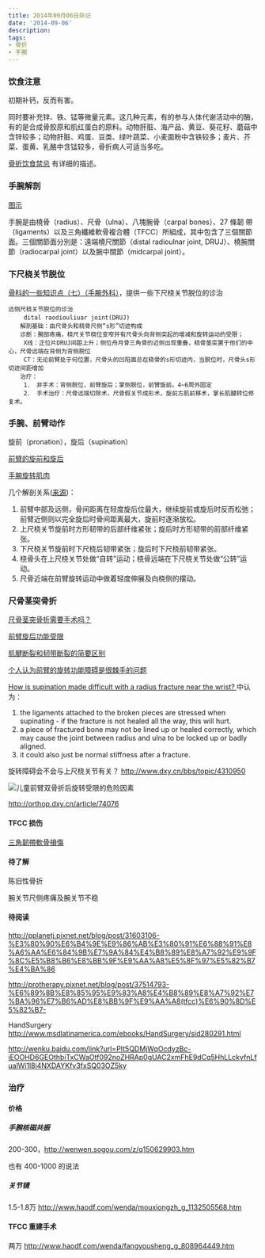 ```yaml
---
title: 2014年09月06日杂记
date: '2014-09-06'
description:
tags:
- 骨折
- 手腕
---
```



### 饮食注意

初期补钙，反而有害。

同时要补充锌、铁、锰等微量元素。这几种元素，有的参与人体代谢活动中的酶，有的是合成骨胶原和肌红蛋白的原料。动物肝脏、海产品、黄豆、葵花籽、蘑菇中含锌较多；动物肝脏、鸡蛋、豆类、绿叶蔬菜、小麦面粉中含铁较多；麦片、芥菜、蛋黄、乳酪中含锰较多，骨折病人可适当多吃。

[骨折饮食禁忌][] 有详细的描述。


[骨折饮食禁忌]: http://www.haodf.com/zhuanjiaguandian/haodf_71214387.htm

### 手腕解剖

[图示](http://www.innerbody.com/image/skel13.html)

手腕是由橈骨（radius）、尺骨（ulna）、八塊腕骨（carpal bones）、27 條韌
帶（ligaments）以及三角纖維軟骨複合體（TFCC）所組成，其中包含了三個關節
面。三個關節面分別是：遠端橈尺關節（distal radioulnar joint, DRUJ）、橈腕關
節（radiocarpal joint）以及腕中關節（midcarpal joint）。

### 下尺桡关节脱位

[骨科的一些知识点（七）（手腕外科）](http://www.dxy.cn/bbs/topic/13053526)，提供一些下尺桡关节脱位的诊治

    远侧尺桡关节脱位的诊治
    　　 dital raodiouliuar joint(DRUJ)
    　　解剖基础：由尺骨头和桡骨尺侧“s形”切迹构成
    　　诊断：腕部疼痛，桡尺关节桡位变窄并有尺骨头向背侧突起的增减和旋转运动的受限；
    　　 X线：正位片DRUJ间距上升；侧位舟月骨三角骨的近侧出现重叠，桡骨茎突置于他们的中心，尺骨远端在背侧为背侧脱位
    　　 CT：无论前臂处于何位置，尺骨头的凹陷面总在桡骨的s形切迹内，当脱位时，尺骨头s形切迹间距增加
    　　治疗：
    　　 1． 非手术：背侧脱位，前臂旋后；掌侧脱位，前臂旋前。4~6周外固定
    　　 2． 手术治疗：尺骨远端切除术，尺骨假关节成形术，旋前方肌前移术，掌长肌腱转位修复术。

### 手腕、前臂动作


旋前（pronation），旋后（supination）

[前臂的旋前和旋后](http://xuewen.cnki.net/R2007020330000117.html)

[手腕旋转肌肉](http://www.innerbody.com/image/musc03.html)

几个解剖关系([来源](http://www.dxy.cn/bbs/topic/15794190))：

1. 前臂中部及远侧，骨间距离在轻度旋后位最大，继续旋前或旋后时反而松弛；前臂近侧则以完全旋后时骨间距离最大，旋前时逐渐放松。
2. 上尺桡关节旋前时方形韧带的后部纤维紧张；旋后时方形韧带的前部纤维紧张。
3. 下尺桡关节旋前时下尺桡后韧带紧张；旋后时下尺桡前韧带紧张。
4. 桡骨头在上尺桡关节处做“自转”运动；桡骨远端在下尺桡关节处做“公转”运动。
5. 尺骨近端在前臂旋转运动中做着轻度伸展及向桡侧的摆动。

### 尺骨茎突骨折

[尺骨茎突骨折需要手术吗？](http://ypmihsks147258.dxyer.cn/tag/%E5%B0%BA%E9%AA%A8%E8%8C%8E%E7%AA%81%E9%AA%A8%E6%8A%98%E9%9C%80%E8%A6%81%E6%89%8B%E6%9C%AF%E5%90%97%EF%BC%9F/)

[前臂旋后功能受限](http://jbk.39.net/zhengzhuang/qbxhgnsx/zdxs/)

[肌腱断裂和韧带断裂的简要区别](http://www.haodf.com/zhuanjiaguandian/yangyupingdr_586344697.htm)

[个人认为前臂的旋转功能障碍是很棘手的问题](http://www.dxy.cn/bbs/topic/4426902)

[How is supination made difficult with a radius fracture near the wrist? ](https://www.healthtap.com/user_questions/28601) 中认为：

1. the ligaments attached to the broken pieces are stressed when supinating - if the fracture is not healed all the way, this will hurt.
2. a piece of fractured bone may not be lined up or healed correctly, which may cause the joint between radius and ulna to be locked up or badly aligned.
3. it could also just be normal stiffness after a fracture.


旋转障碍会不会与上尺桡关节有关？ http://www.dxy.cn/bbs/topic/4310950

![儿童前臂双骨折后旋转受限的危险因素](http://img.dxycdn.com/cms/upload/userfiles/image/2014/04/26/A1398471954_small.jpg "影响前臂旋前 / 旋后受限的因素")

http://orthop.dxy.cn/article/74076

#### TFCC 损伤

[三角韌帶軟骨損傷](http://www.hand123.com.tw/disease_detail.php?classsid=1&productsid=31)

#### 待了解

陈旧性骨折

腕关节尺侧疼痛及腕关节不稳

#### 待阅读

http://pplanetj.pixnet.net/blog/post/31603106-%E3%80%90%E6%B4%9E%E9%86%AB%E3%80%91%E6%88%91%E8%A6%AA%E6%84%9B%E7%9A%84%E4%B8%89%E8%A7%92%E9%9F%8C%E5%B8%B6%E8%BB%9F%E9%AA%A8%E5%8F%97%E5%82%B7%E4%BA%86

http://protherapy.pixnet.net/blog/post/37514793-%E6%89%8B%E8%85%95%E9%83%A8%E4%B8%89%E8%A7%92%E7%BA%96%E7%B6%AD%E8%BB%9F%E9%AA%A8(tfcc)%E6%90%8D%E5%82%B7-

HandSurgery
http://www.msdlatinamerica.com/ebooks/HandSurgery/sid280291.html

http://wenku.baidu.com/link?url=PIt5QDMjWqOcdyzBc-iEOOHD6GEOthbiTxCWaOtf092noZHRAp0gUAC2xmFhE9dCq5HhLLckyfnLfualWi1l8i4NXDAYKfv3fxSQ03OZ5ky



### 治疗


#### 价格

##### 手腕核磁共振

200-300，http://wenwen.sogou.com/z/q150629903.htm

也有 400-1000 的说法

##### 关节镜

1.5-1.8万 http://www.haodf.com/wenda/mouxiongzh_g_1132505568.htm

#### TFCC 重建手术

两万 http://www.haodf.com/wenda/fangyousheng_g_808964449.htm







